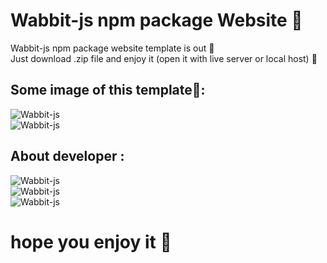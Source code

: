 # Wabbit-js npm package Website 🤖

Wabbit-js npm package website template is out 🎉</br>
Just download .zip file and enjoy it (open it with live server or local host) 🤩</br>
##
## Some image of this template📸:</br>
![Wabbit-js](https://cdn.jsdelivr.net/gh/3exyDevil/Website-Files@main/home.png)</br>
![Wabbit-js](https://cdn.discordapp.com/attachments/860609023195086868/909883834919690270/unknown.png)</br>
## About developer :</br>
![Wabbit-js](https://cdn.discordapp.com/attachments/860609023195086868/909883846948962314/unknown.png)</br>
![Wabbit-js](https://cdn.discordapp.com/attachments/860609023195086868/909883858814631946/unknown.png)</br>
![Wabbit-js](https://cdn.discordapp.com/attachments/860609023195086868/909883861805203546/unknown.png)</br>
# hope you enjoy it 💓
